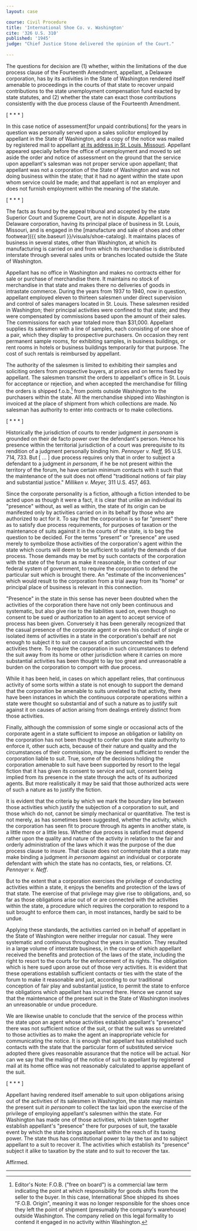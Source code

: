 ```yaml
---
layout: case

course: Civil Procedure
title: 'International Shoe Co. v. Washington'
cite: '326 U.S. 310'
published: '1945'
judge: "Chief Justice Stone delivered the opinion of the Court."
    
---
```


The questions for decision are (1) whether, within the limitations of the due process clause of the Fourteenth Amendment, appellant, a Delaware corporation, has by its activities in the State of Washington rendered itself amenable to proceedings in the courts of that state to recover unpaid contributions to the state unemployment compensation fund exacted by state statutes, and (2) whether the state can exact those contributions consistently with the due process clause of the Fourteenth Amendment.

[ * * * ]

In this case notice of assessment[for unpaid contributions] for the years in question was personally served upon a sales solicitor employed by appellant in the State of Washington, and a copy of the notice was mailed by registered mail to appellant [at its address in St. Louis, Missouri](https://www.builtstlouis.net/washington/14a.html). Appellant appeared specially before the office of unemployment and moved to set aside the order and notice of assessment on the ground that the service upon appellant's salesman was not proper service upon appellant; that appellant was not a corporation of the State of Washington and was not doing business within the state; that it had no agent within the state upon whom service could be made; and that appellant is not an employer and does not furnish employment within the meaning of the statute.

[ * * * ]

The facts as found by the appeal tribunal and accepted by the state Superior Court and Supreme Court, are not in dispute. Appellant is a Delaware corporation, having its principal place of business in St. Louis, Missouri, and is engaged in the [manufacture and sale of shoes and other footwear]({{ site.baseurl }}/visuals/shoe-catalog). It maintains places of business in several states, other than Washington, at which its manufacturing is carried on and from which its merchandise is distributed interstate through several sales units or branches located outside the State of Washington.

Appellant has no office in Washington and makes no contracts either for sale or purchase of merchandise there. It maintains no stock of merchandise in that state and makes there no deliveries of goods in intrastate commerce. During the years from 1937 to 1940, now in question, appellant employed eleven to thirteen salesmen under direct supervision and control of sales managers located in St. Louis. These salesmen resided in Washington; their principal activities were confined to that state; and they were compensated by commissions based upon the amount of their sales. The commissions for each year totaled more than $31,000. Appellant supplies its salesmen with a line of samples, each consisting of one shoe of a pair, which they display to prospective purchasers. On occasion they rent permanent sample rooms, for exhibiting samples, in business buildings, or rent rooms in hotels or business buildings temporarily for that purpose. The cost of such rentals is reimbursed by appellant.

The authority of the salesmen is limited to exhibiting their samples and soliciting orders from prospective buyers, at prices and on terms fixed by appellant. The salesmen transmit the orders to appellant's office in St. Louis for acceptance or rejection, and when accepted the merchandise for filling the orders is shipped f.o.b.[^1] from points outside Washington to the purchasers within the state. All the merchandise shipped into Washington is invoiced at the place of shipment from which collections are made. No salesman has authority to enter into contracts or to make collections.

[ * * * ]

Historically the jurisdiction of courts to render judgment _in personam_ is grounded on their de facto power over the defendant's person. Hence his presence within the territorial jurisdiction of a court was prerequisite to its rendition of a judgment personally binding him. _Pennoyer v. Neff,_ 95 U.S. 714, 733. But [ … ] due process requires only that in order to subject a defendant to a judgment _in personam,_ if he be not present within the territory of the forum, he have certain minimum contacts with it such that the maintenance of the suit does not offend "traditional notions of fair play and substantial justice." _Milliken v. Meyer,_ 311 U.S. 457, 463.

Since the corporate personality is a fiction, although a fiction intended to be acted upon as though it were a fact, it is clear that unlike an individual its "presence" without, as well as within, the state of its origin can be manifested only by activities carried on in its behalf by those who are authorized to act for it. To say that the corporation is so far "present" there as to satisfy due process requirements, for purposes of taxation or the maintenance of suits against it in the courts of the state, is to beg the question to be decided. For the terms "present" or "presence" are used merely to symbolize those activities of the corporation's agent within the state which courts will deem to be sufficient to satisfy the demands of due process. Those demands may be met by such contacts of the corporation with the state of the forum as make it reasonable, in the context of our federal system of government, to require the corporation to defend the particular suit which is brought there. An "estimate of the inconveniences" which would result to the corporation from a trial away from its "home" or principal place of business is relevant in this connection.

"Presence" in the state in this sense has never been doubted when the activities of the corporation there have not only been continuous and systematic, but also give rise to the liabilities sued on, even though no consent to be sued or authorization to an agent to accept service of process has been given. Conversely it has been generally recognized that the casual presence of the corporate agent or even his conduct of single or isolated items of activities in a state in the corporation's behalf are not enough to subject it to suit on causes of action unconnected with the activities there. To require the corporation in such circumstances to defend the suit away from its home or other jurisdiction where it carries on more substantial activities has been thought to lay too great and unreasonable a burden on the corporation to comport with due process.

While it has been held, in cases on which appellant relies, that continuous activity of some sorts within a state is not enough to support the demand that the corporation be amenable to suits unrelated to that activity, there have been instances in which the continuous corporate operations within a state were thought so substantial and of such a nature as to justify suit against it on causes of action arising from dealings entirely distinct from those activities. 

Finally, although the commission of some single or occasional acts of the corporate agent in a state sufficient to impose an obligation or liability on the corporation has not been thought to confer upon the state authority to enforce it, other such acts, because of their nature and quality and the circumstances of their commission, may be deemed sufficient to render the corporation liable to suit. True, some of the decisions holding the corporation amenable to suit have been supported by resort to the legal fiction that it has given its consent to service and suit, consent being implied from its presence in the state through the acts of its authorized agents. But more realistically it may be said that those authorized acts were of such a nature as to justify the fiction. 

It is evident that the criteria by which we mark the boundary line between those activities which justify the subjection of a corporation to suit, and those which do not, cannot be simply mechanical or quantitative. The test is not merely, as has sometimes been suggested, whether the activity, which the corporation has seen fit to procure through its agents in another state, is a little more or a little less. Whether due process is satisfied must depend rather upon the quality and nature of the activity in relation to the fair and orderly administration of the laws which it was the purpose of the due process clause to insure. That clause does not contemplate that a state may make binding a judgment _in personam_ against an individual or corporate defendant with which the state has no contacts, ties, or relations. Cf. _Pennoyer v. Neff_.

But to the extent that a corporation exercises the privilege of conducting activities within a state, it enjoys the benefits and protection of the laws of that state. The exercise of that privilege may give rise to obligations, and, so far as those obligations arise out of or are connected with the activities within the state, a procedure which requires the corporation to respond to a suit brought to enforce them can, in most instances, hardly be said to be undue.

Applying these standards, the activities carried on in behalf of appellant in the State of Washington were neither irregular nor casual. They were systematic and continuous throughout the years in question. They resulted in a large volume of interstate business, in the course of which appellant received the benefits and protection of the laws of the state, including the right to resort to the courts for the enforcement of its rights. The obligation which is here sued upon arose out of those very activities. It is evident that these operations establish sufficient contacts or ties with the state of the forum to make it reasonable and just, according to our traditional conception of fair play and substantial justice, to permit the state to enforce the obligations which appellant has incurred there. Hence we cannot say that the maintenance of the present suit in the State of Washington involves an unreasonable or undue procedure.

We are likewise unable to conclude that the service of the process within the state upon an agent whose activities establish appellant's "presence" there was not sufficient notice of the suit, or that the suit was so unrelated to those activities as to make the agent an inappropriate vehicle for communicating the notice. It is enough that appellant has established such contacts with the state that the particular form of substituted service adopted there gives reasonable assurance that the notice will be actual. Nor can we say that the mailing of the notice of suit to appellant by registered mail at its home office was not reasonably calculated to apprise appellant of the suit.

[ * * * ]

Appellant having rendered itself amenable to suit upon obligations arising out of the activities of its salesmen in Washington, the state may maintain the present suit _in personam_ to collect the tax laid upon the exercise of the privilege of employing appellant's salesmen within the state. For Washington has made one of those activities, which taken together establish appellant's "presence" there for purposes of suit, the taxable event by which the state brings appellant within the reach of its taxing power. The state thus has constitutional power to lay the tax and to subject appellant to a suit to recover it. The activities which establish its "presence" subject it alike to taxation by the state and to suit to recover the tax. 

Affirmed.

--- 

[^1]: Editor's Note: F.O.B. ("free on board") is a commercial law term indicating the point at which responsibility for goods shifts from the seller to the buyer. In this case, International Shoe shipped its shoes "F.O.B. Origin", meaning it was no longer responsible for the shoes once they left the point of shipment (presumably the company's warehouse) outside Washington. The company relied on this legal formality to contend it engaged in no activity within Washington. 
